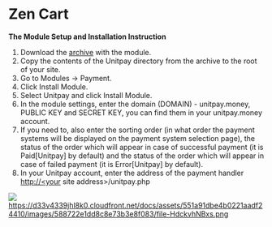 # Zen Cart

**The Module Setup and Installation Instruction**

1. Download the [archive](https://github.com/unitpay/zencart) with the module.
2. Copy the contents of the Unitpay directory from the archive to the root of your site.
3. Go to Modules -&gt; Payment.
4. Click Install Module.
5. Select Unitpay and click Install Module.
6. In the module settings, enter the domain \(DOMAIN\) - unitpay.money, PUBLIC KEY and SECRET KEY, you can find them in your unitpay.money account.
7. If you need to, also enter the sorting order \(in what order the payment systems will be displayed on the payment system selection page\), the status of the order which will appear in case of successful payment \(it is Paid\[Unitpay\] by default\) and the status of the order which will appear in case of failed payment \(it is Error\[Unitpay\] by default\).
8. In your Unitpay account, enter the address of the payment handler [http://&lt;your](http://%3Cyour/) site address&gt;/unitpay.php

![](https://gblobscdn.gitbook.com/assets%2Fdokumentacziya%2F-M9xezG_6tZ_3GRmvyig%2F-M9y5KXqxVt2dtpMOX5M%2F0.png?alt=media)https://d33v4339jhl8k0.cloudfront.net/docs/assets/551a91dbe4b0221aadf24410/images/588722e1dd8c8e73b3e8f083/file-HdckvhNBxs.png

